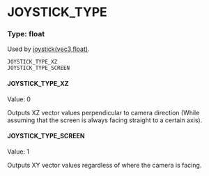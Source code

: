 # JOYSTICK_TYPE
### Type: float
Used by [joystick(vec3,float)](/MdDocs/Functions/Control/Joystick.md).
```
JOYSTICK_TYPE_XZ
JOYSTICK_TYPE_SCREEN
```
#### JOYSTICK_TYPE_XZ
Value: 0

Outputs XZ vector values perpendicular to camera direction (While assuming that the screen is always facing straight to a certain axis).
#### JOYSTICK_TYPE_SCREEN
Value: 1

Outputs XY vector values regardless of where the camera is facing.
